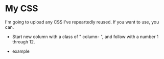 # My CSS
I'm going to upload any CSS I've repeartedly reused. If you want to use, you can. 
+ Start new column with a class of " column- ", and follow with a number 1 through 12.
- example
